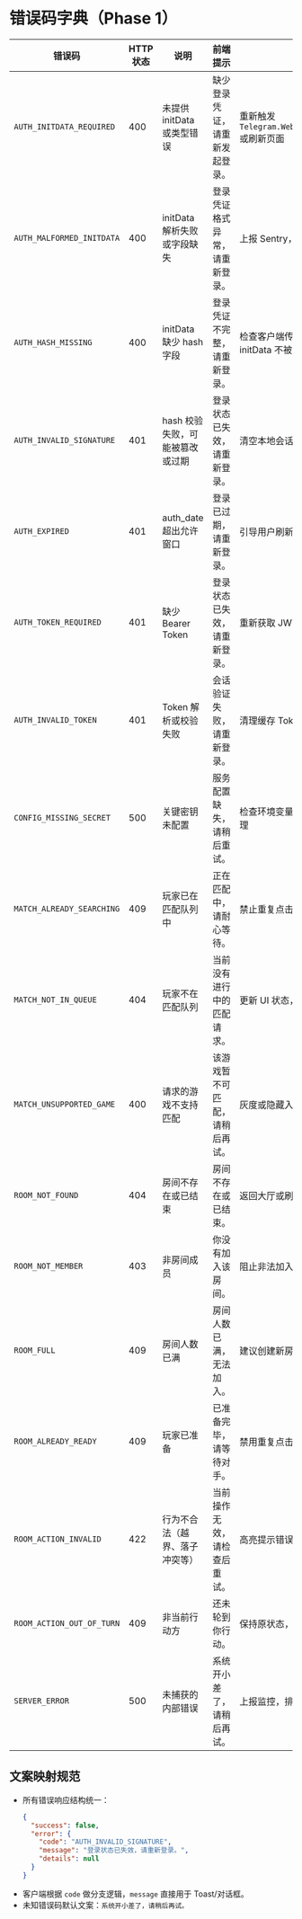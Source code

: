 # 错误码字典（Phase 1）

| 错误码 | HTTP 状态 | 说明 | 前端提示 | 处理建议 |
| --- | --- | --- | --- | --- |
| `AUTH_INITDATA_REQUIRED` | 400 | 未提供 initData 或类型错误 | 缺少登录凭证，请重新发起登录。 | 重新触发 `Telegram.WebApp.requestWriteAccess` 或刷新页面 |
| `AUTH_MALFORMED_INITDATA` | 400 | initData 解析失败或字段缺失 | 登录凭证格式异常，请重新登录。 | 上报 Sentry，提示用户重新登录 |
| `AUTH_HASH_MISSING` | 400 | initData 缺少 hash 字段 | 登录凭证不完整，请重新登录。 | 检查客户端传输逻辑，确保原始 initData 不被改写 |
| `AUTH_INVALID_SIGNATURE` | 401 | hash 校验失败，可能被篡改或过期 | 登录状态已失效，请重新登录。 | 清空本地会话，重新发起授权 |
| `AUTH_EXPIRED` | 401 | auth_date 超出允许窗口 | 登录已过期，请重新登录。 | 引导用户刷新 Mini App |
| `AUTH_TOKEN_REQUIRED` | 401 | 缺少 Bearer Token | 登录状态已失效，请重新登录。 | 重新获取 JWT，必要时重新登录 |
| `AUTH_INVALID_TOKEN` | 401 | Token 解析或校验失败 | 会话验证失败，请重新登录。 | 清理缓存 Token，重新走登录流程 |
| `CONFIG_MISSING_SECRET` | 500 | 关键密钥未配置 | 服务配置缺失，请稍后重试。 | 检查环境变量注入、CI/CD Secret 管理 |
| `MATCH_ALREADY_SEARCHING` | 409 | 玩家已在匹配队列中 | 正在匹配中，请耐心等待。 | 禁止重复点击，展示等待动效 |
| `MATCH_NOT_IN_QUEUE` | 404 | 玩家不在匹配队列 | 当前没有进行中的匹配请求。 | 更新 UI 状态，提示可重新发起匹配 |
| `MATCH_UNSUPPORTED_GAME` | 400 | 请求的游戏不支持匹配 | 该游戏暂不可匹配，请稍后再试。 | 灰度或隐藏入口，检查游戏元数据 |
| `ROOM_NOT_FOUND` | 404 | 房间不存在或已结束 | 房间不存在或已结束。 | 返回大厅或刷新房间列表 |
| `ROOM_NOT_MEMBER` | 403 | 非房间成员 | 你没有加入该房间。 | 阻止非法加入，提供返回大厅按钮 |
| `ROOM_FULL` | 409 | 房间人数已满 | 房间人数已满，无法加入。 | 建议创建新房间或等待空位 |
| `ROOM_ALREADY_READY` | 409 | 玩家已准备 | 已准备完毕，请等待对手。 | 禁用重复点击“准备”按钮 |
| `ROOM_ACTION_INVALID` | 422 | 行为不合法（越界、落子冲突等） | 当前操作无效，请检查后重试。 | 高亮提示错误原因，保留现有状态 |
| `ROOM_ACTION_OUT_OF_TURN` | 409 | 非当前行动方 | 还未轮到你行动。 | 保持原状态，突出当前行动方 |
| `SERVER_ERROR` | 500 | 未捕获的内部错误 | 系统开小差了，请稍后再试。 | 上报监控，排查服务日志 |

## 文案映射规范
- 所有错误响应结构统一：
  ```json
  {
    "success": false,
    "error": {
      "code": "AUTH_INVALID_SIGNATURE",
      "message": "登录状态已失效，请重新登录。",
      "details": null
    }
  }
  ```
- 客户端根据 `code` 做分支逻辑，`message` 直接用于 Toast/对话框。
- 未知错误码默认文案：`系统开小差了，请稍后再试。`
